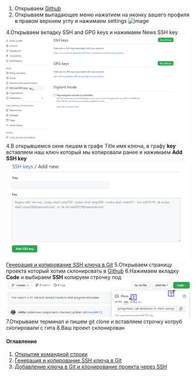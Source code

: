    1. Открываем [Github](https://github.com/)
   2. Открываем выпадающее меню нажатием на иконку вашего профиля в правом верхнем углу и нажимаем settings 
   ![image](https://user-images.githubusercontent.com/52781072/160904393-e1a61cf4-a32b-4d10-a44e-b13b470df9a8.png)

   4.Открываем вкладку SSH and GPG keys и нажимаем News SSH key
   ![SSHkeyAdd](/src/img/SSHkeyAdd.jpg)
   4.В открывшемся окне пишем в графе Title имя ключа, в графу **key** вставляем наш ключ который мы копировали ранее и нажимаем **Add SSH key**
   ![Addkey](/src/img/Addkey.jpg)
   [Генерация и копирование SSH ключа в Git](/src/md/Generate_Copy_key.md)
   5.Открываем страницу проекта который хотим склонировать в  [Github](https://github.com/)
   6.Нажимаем вкладку **Code** и выбираем **SSH** копируем строчку под
   ![Clone](/src/img/Clone.jpg)
   7.Открываем терминал и пишем git clone и вставляем строчку котруб скопировали с гита 8.Ваш проект склонирован

#### Оглавление

1. [Открытие командной строки](/src/md/Open_CMD.md)
2. [Генерация и копирование SSH ключа в Git](/src/md/Generate_Copy_key.md)
3. [Добавление ключа в Git и клонирование проекта через SSH](/src/md/CloneProjectSSH.md)
